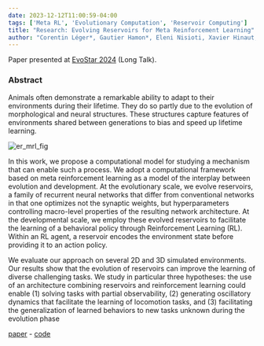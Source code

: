 ```yaml
---
date: 2023-12-12T11:00:59-04:00
tags: ['Meta RL', 'Evolutionary Computation', 'Reservoir Computing']
title: "Research: Evolving Reservoirs for Meta Reinforcement Learning"
author: "Corentin Léger*, Gautier Hamon*, Eleni Nisioti, Xavier Hinaut, Clément Moulin-Frier"
---
```


Paper presented at [EvoStar 2024](https://www.evostar.org/2024/) (Long Talk).

### Abstract

Animals often demonstrate a remarkable ability to adapt to their environments during their lifetime. They do so partly due to the evolution of morphological and neural structures. These structures capture features of environments shared between generations to bias and speed up lifetime learning. 

![er_mrl_fig](/er_mrl.png)

In this work, we propose a computational model for studying a mechanism that can enable such a process. We adopt a computational framework based on meta reinforcement learning as a model of the interplay between evolution and development. At the evolutionary scale, we evolve reservoirs, a family of recurrent neural networks that differ from conventional networks in that one optimizes not the synaptic weights, but hyperparameters controlling macro-level properties of the resulting network architecture. At the developmental
scale, we employ these evolved reservoirs to facilitate the learning of a behavioral policy through Reinforcement Learning (RL). Within an RL agent, a reservoir encodes the environment state before providing it to an action policy. 

We evaluate our approach on several 2D and 3D simulated environments. Our results show that the evolution of reservoirs can improve the learning of diverse challenging tasks. We study in particular three hypotheses: the use of an architecture combining reservoirs and reinforcement learning could enable (1) solving tasks with partial observability, (2) generating oscillatory dynamics that facilitate the learning of locomotion tasks, and (3) facilitating the generalization of learned behaviors to new tasks unknown during the evolution phase

[paper](https://arxiv.org/abs/2312.06695) - [code](https://github.com/corentinlger/ER-MRL)


 

